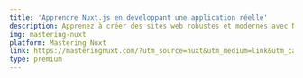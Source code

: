 ```yaml
---
title: 'Apprendre Nuxt.js en developpant une application réelle'
description: Apprenez à créer des sites web robustes et modernes avec Nuxt en partant de zéro. Améliorez les performances de votre site web, la qualité du code, tout en faisant un meilleur usage du framework.
img: mastering-nuxt
platform: Mastering Nuxt
link: https://masteringnuxt.com/?utm_source=nuxt&utm_medium=link&utm_campaign=navbar_link
type: premium
---
```

